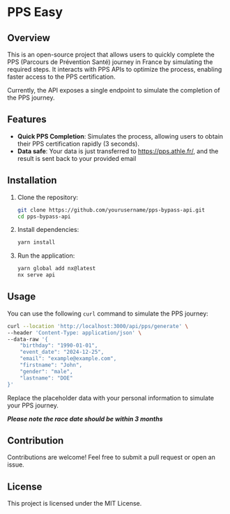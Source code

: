 
# PPS Easy

## Overview

This is an open-source project that allows users to quickly complete the PPS (Parcours de Prévention Santé) journey in France by simulating the required steps. It interacts with PPS APIs to optimize the process, enabling faster access to the PPS certification.

Currently, the API exposes a single endpoint to simulate the completion of the PPS journey.

## Features

- **Quick PPS Completion**: Simulates the process, allowing users to obtain their PPS certification rapidly (3 seconds).
- **Data safe**: Your data is just transferred to https://pps.athle.fr/, and the result is sent back to your provided email

## Installation

1. Clone the repository:

   ```bash
   git clone https://github.com/yourusername/pps-bypass-api.git
   cd pps-bypass-api
   ```

2. Install dependencies:

   ```bash
   yarn install
   ```

3. Run the application:

   ```bash
   yarn global add nx@latest
   nx serve api
   ```

## Usage

You can use the following `curl` command to simulate the PPS journey:

```bash
curl --location 'http://localhost:3000/api/pps/generate' \
--header 'Content-Type: application/json' \
--data-raw '{
    "birthday": "1990-01-01",
    "event_date": "2024-12-25",
    "email": "example@example.com",
    "firstname": "John",
    "gender": "male",
    "lastname": "DOE"
}'
```

Replace the placeholder data with your personal information to simulate your PPS journey.

**_Please note the race date should be within 3 months_**

## Contribution

Contributions are welcome! Feel free to submit a pull request or open an issue.

## License

This project is licensed under the MIT License.
